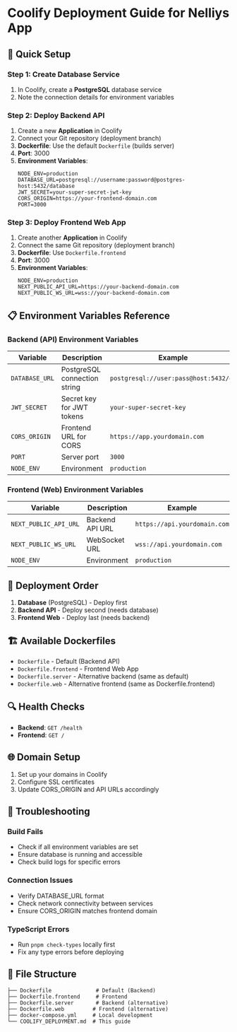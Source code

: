# Coolify Deployment Guide for Nelliys App

## 🚀 Quick Setup

### Step 1: Create Database Service
1. In Coolify, create a **PostgreSQL** database service
2. Note the connection details for environment variables

### Step 2: Deploy Backend API
1. Create a new **Application** in Coolify
2. Connect your Git repository (deployment branch)
3. **Dockerfile**: Use the default `Dockerfile` (builds server)
4. **Port**: 3000
5. **Environment Variables**:
   ```
   NODE_ENV=production
   DATABASE_URL=postgresql://username:password@postgres-host:5432/database
   JWT_SECRET=your-super-secret-jwt-key
   CORS_ORIGIN=https://your-frontend-domain.com
   PORT=3000
   ```

### Step 3: Deploy Frontend Web App
1. Create another **Application** in Coolify
2. Connect the same Git repository (deployment branch)
3. **Dockerfile**: Use `Dockerfile.frontend`
4. **Port**: 3000
5. **Environment Variables**:
   ```
   NODE_ENV=production
   NEXT_PUBLIC_API_URL=https://your-backend-domain.com
   NEXT_PUBLIC_WS_URL=wss://your-backend-domain.com
   ```

## 📋 Environment Variables Reference

### Backend (API) Environment Variables
| Variable | Description | Example |
|----------|-------------|---------|
| `DATABASE_URL` | PostgreSQL connection string | `postgresql://user:pass@host:5432/db` |
| `JWT_SECRET` | Secret key for JWT tokens | `your-super-secret-key` |
| `CORS_ORIGIN` | Frontend URL for CORS | `https://app.yourdomain.com` |
| `PORT` | Server port | `3000` |
| `NODE_ENV` | Environment | `production` |

### Frontend (Web) Environment Variables
| Variable | Description | Example |
|----------|-------------|---------|
| `NEXT_PUBLIC_API_URL` | Backend API URL | `https://api.yourdomain.com` |
| `NEXT_PUBLIC_WS_URL` | WebSocket URL | `wss://api.yourdomain.com` |
| `NODE_ENV` | Environment | `production` |

## 🔧 Deployment Order
1. **Database** (PostgreSQL) - Deploy first
2. **Backend API** - Deploy second (needs database)
3. **Frontend Web** - Deploy last (needs backend)

## 🏗️ Available Dockerfiles
- `Dockerfile` - Default (Backend API)
- `Dockerfile.frontend` - Frontend Web App
- `Dockerfile.server` - Alternative backend (same as default)
- `Dockerfile.web` - Alternative frontend (same as Dockerfile.frontend)

## 🔍 Health Checks
- **Backend**: `GET /health`
- **Frontend**: `GET /`

## 🌐 Domain Setup
1. Set up your domains in Coolify
2. Configure SSL certificates
3. Update CORS_ORIGIN and API URLs accordingly

## 🐛 Troubleshooting

### Build Fails
- Check if all environment variables are set
- Ensure database is running and accessible
- Check build logs for specific errors

### Connection Issues
- Verify DATABASE_URL format
- Check network connectivity between services
- Ensure CORS_ORIGIN matches frontend domain

### TypeScript Errors
- Run `pnpm check-types` locally first
- Fix any type errors before deploying

## 📁 File Structure
```
├── Dockerfile              # Default (Backend)
├── Dockerfile.frontend     # Frontend
├── Dockerfile.server       # Backend (alternative)
├── Dockerfile.web         # Frontend (alternative)
├── docker-compose.yml     # Local development
└── COOLIFY_DEPLOYMENT.md  # This guide
```